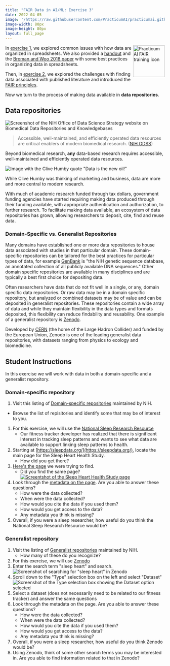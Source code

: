 ```yaml
---
title: "FAIR Data in AI/ML: Exercise 3"
date: 2022-04-05
image: '/https://raw.githubusercontent.com/PracticumAI/practicumai.github.io/0bae6dc26b5f7f3f75bcc994f2192d1499f926a8/images/icons/noun_Data_green.svg'
image-width: 80px
image-height: 80px
layout: full_page
---
```

<img src='/images/icons/practicumai_FAIR.png' alt='Practicum AI FAIR training icon' align='right' width='100'>

In [exercise 1](/fair/FAIR_Exercise_1/), we explored common issues with how data are organized in spreadsheets. We also provided a [handout](../handouts/L04_DataEntry_Handout.pdf) and the [Broman and Woo 2018 paper](https://www.tandfonline.com/doi/full/10.1080/00031305.2017.1375989) with some best practices in organizing data in spreadsheets.

Then, in [exercise 2](/fair/FAI_Exercise_2/), we explored the challenges with finding data associated with published literature and introduced the [FAIR principles](https://docs.google.com/presentation/d/1ikukDeyxKa4RCfpH0ehNa35lMbVNawwXaPA_XbGgaBs/edit?usp=sharing).

Now we turn to the process of making data available in **data repositories**.

## Data repositories

![Screenshot of the NIH Office of Data Science Strategy website on Biomedical Data Repositories and Knowledgebases](../images/NIH_ODSS.screenshot.png)

> Accessible, well-maintained, and efficiently operated data resources are critical enablers of modern biomedical research. ([NIH ODSS](https://datascience.nih.gov/data-ecosystem/biomedical-data-repositories-and-knowledgebases))

Beyond biomedical research, **any** data-based research requires accessible, well-maintained and efficiently operated data resources.

![Image with the Clive Humby quote "Data is the new oil!"](../images/data_is_the_new_oil.png)

While Clive Humby was thinking of marketing and business, data are more and more central to modern research.

With much of academic research funded through tax dollars, government funding agencies have started requiring making data produced through their funding available, with appropriate authentication and authorization, to further research. To facilitate making data available, an ecosystem of data repositories has grown, allowing researchers to deposit, cite, find and reuse data.

### Domain-Specific vs. Generalist Repositories

Many domains have established one or more data repositories to house data associated with studies in that particular domain. These domain-specific repositories can be tailored for the best practices for particular types of data, for example [GenBank](https://www.ncbi.nlm.nih.gov/genbank/) is "the NIH genetic sequence database, an annotated collection of all publicly available DNA sequences." Other domain specific repositories are available in many disciplines and are typically a best first choice for depositing data.

Often researchers have data that do not fit well in a single, or any, domain specific data repositories. Or raw data may be in a domain specific repository, but analyzed or combined datasets may be of value and can be deposited in generalist repositories. These repositories contain a wide array of data and while they maintain flexibility in the data types and formats deposited, this flexibility can reduce findability and reusability. One example of a generalist repository is [Zenodo](https://zenodo.org/).

Developed by [CERN](https://home.cern/) (the home of the Large Hadron Collider) and funded by the European Union, Zenodo is one of the leading generalist data repositories, with datasets ranging from physics to ecology and biomedicine.

## Student Instructions

In this exercise we will work with data in both a domain-specific and a generalist repository.

### Domain-specific repository

1. Visit this listing of [Domain-specific repositories](https://www.nlm.nih.gov/NIHbmic/domain_specific_repositories.html) maintained by NIH.
  * Browse the list of repisitories and identify some that may be of interest to you.
1. For this exercise, we will use the [National Sleep Research Resource](https://sleepdata.org/)
   * Our fitness tracker developer has realized that there is significant interest in tracking sleep patterns and wants to see what data are available to support linking sleep patterns to health.
1. Starting at [https://sleepdata.org/](https://sleepdata.org/), locate the main page for the Sleep Heart Health Study.
   * How did you get there?
1. [Here's the page](https://sleepdata.org/datasets/shhs) we were trying to find.
   * Did you find the same page? [![Screentshot of the Sleep Heart Health Study page](../images/sleep_heart_study.png)](https://sleepdata.org/datasets/shhs)
1. Look through the [metadata on the page](https://sleepdata.org/datasets/shhs). Are you able to answer these questions?
   * How were the data collected?
   * When were the data collected?
   * How would you cite the data if you used them?
   * How would you get access to the data?
   * Any metadata you think is missing?
1. Overall, if you were a sleep researcher, how useful do you think the National Sleep Research Resource would be?

### Generalist repository

1. Visit the listing of [Generalist repositories](https://www.nlm.nih.gov/NIHbmic/generalist_repositories.html) maintained by NIH.
   * How many of these do you recognize?
1. For this exercise, we will use [Zenodo](https://zenodo.org/)
1. Enter the search term "sleep heart" and search. ![Screenshot of searching for "sleep heart" in Zenodo](../images/zenodo_sleep_heart.png)
1. Scroll down to the "Type" selection box on the left and select "Dataset" ![Screenshot of the Type selection box showing the Dataset option selected](../images/zenodo_dataset.png)
1. Select a dataset (does not necessarily need to be related to our fitness tracker) and answer the same questions
1. Look through the metadata on the page. Are you able to answer these questions?
   * How were the data collected?
   * When were the data collected?
   * How would you cite the data if you used them?
   * How would you get access to the data?
   * Any metadata you think is missing?
1. Overall, if you were a sleep researcher, how useful do you think Zenodo would be?
1. Using Zenodo, think of some other search terms you may be interested in. Are you able to find information related to that in Zenodo?